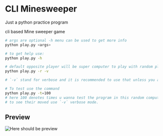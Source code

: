 # CLI Minesweeper

Just a python practice program

cli based Mine sweeper game

```bash
# args are optional -h menu can be used to get more info
python play.py <args>

# to get help use:
python play.py -h

# default opposite player will be super computer to play with random player use :
python play.py -r -v

# `-v` stand for verbose and it is recommended to use that unless you are testing super computer capabilities.

# To test use the command
python play.py -t=100
# here 100 denotes times u wanna test the program in this random computer and super computer will play
# to see their moved use `-v` verbose mode.

```

## Preview

![Here should be preview](https://github.com/niksingh710/Learn/blob/master/Python/TicTacToe/preview.png)
